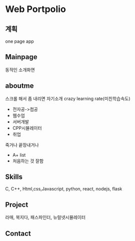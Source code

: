 # Web Portpolio 

## 계획

one page app

Mainpage
---
동적인 소개화면 



aboutme
---
스크롤 해서 좀 내리면 자기소개
crazy learning rate(미친학습속도)
- 전자공->컴공
- 웹수업
- 서버개발
- CPP시뮬레이터
- 취업

죽거나 끝장내거나
- A+ list
- 처음하는 것 잘함 

Skills
---
C, C++, Html,css,Javascript, python, 
react, nodejs, flask

Project
---
라매, 복지다, 패스파인더, 뉴럴넷시뮬레이터

Contact
---
